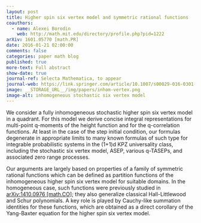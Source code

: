 ```yaml
---
layout: post
title: Higher spin six vertex model and symmetric rational functions
coauthors:
  - name: Alexei Borodin
    web: http://math.mit.edu/directory/profile.php?pid=1222
arXiv: 1601.05770 [math.PR]
date: 2016-01-21 02:00:00
comments: false
categories: paper math blog
published: true
more-text: Full abstract
show-date: true
journal-ref: Selecta Mathematica, to appear
journal-web: https://link.springer.com/article/10.1007/s00029-016-0301-7
image: __STORAGE_URL__/img/papers/inhom-vertex.png
image-alt: inhomogeneous stochastic six vertex model
---
```


We consider a fully inhomogeneous stochastic higher spin six vertex model in a quadrant. For this model we derive concise integral representations for multi-point q-moments of the height function and for the q-correlation functions. At least in the case of the step initial condition, our formulas degenerate in appropriate limits to many known formulas of such type for integrable probabilistic systems in the (1+1)d KPZ universality class, including the stochastic six vertex model, ASEP, various q-TASEPs, and associated zero range processes.<!--more-->

Our arguments are largely based on properties of a family of symmetric rational functions which can be defined as partition functions of the inhomogeneous higher spin six vertex model for suitable domains. In the homogeneous case, such functions were previously studied in [arXiv:1410.0976 [math.CO]](https://arxiv.org/abs/1410.0976); they also generalize classical Hall-Littlewood and Schur polynomials. A key role is played by Cauchy-like summation identities for these functions, which are obtained as a direct corollary of the Yang-Baxter equation for the higher spin six vertex model.
